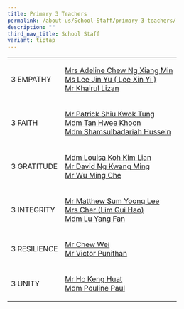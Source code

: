 ```yaml
---
title: Primary 3 Teachers
permalink: /about-us/School-Staff/primary-3-teachers/
description: ""
third_nav_title: School Staff
variant: tiptap
---
```

<table style="minWidth: 50px">
<colgroup>
<col>
<col>
</colgroup>
<tbody>
<tr>
<td rowspan="1" colspan="1">
<p>3 EMPATHY</p>
</td>
<td rowspan="1" colspan="1">
<p><a href="mailto:chew-ng_xiang_min_adeline@moe.edu.sg" rel="noopener noreferrer nofollow" target="_blank">Mrs Adeline Chew Ng Xiang Min</a> 
<br><a href="mailto:Lee_Xin_Yi_A_1@moe.edu.sg" rel="noopener noreferrer nofollow" target="_blank">Ms Lee Jin Yu ( Lee Xin Yi )</a>
<br><a href="mailto:khairul_lizan_ahmadjirony@moe.edu.sg" rel="noopener noreferrer nofollow" target="_blank">Mr Khairul Lizan</a>
</p>
</td>
</tr>
<tr>
<td rowspan="1" colspan="1">
<p>3 FAITH</p>
</td>
<td rowspan="1" colspan="1">
<p><a href="mailto:Shiu_KWOK_TUNG@moe.edu.sg" rel="noopener noreferrer nofollow" target="_blank">Mr Patrick Shiu Kwok Tung</a> 
<br><a href="mailto:tan_hwee_khoon_a@moe.edu.sg" rel="noopener noreferrer nofollow" target="_blank">Mdm Tan Hwee Khoon</a>
<br><a href="mailto:shamsulbadariah_hussein@moe.edu.sg" rel="noopener noreferrer nofollow" target="_blank">Mdm Shamsulbadariah Hussein</a>
</p>
</td>
</tr>
<tr>
<td rowspan="1" colspan="1">
<p>3 GRATITUDE</p>
</td>
<td rowspan="1" colspan="1">
<p><a href="mailto:koh_kim_lian_a@moe.edu.sg" rel="noopener noreferrer nofollow" target="_blank">Mdm Louisa Koh Kim Lian</a> 
<br><a href="mailto:ng_kwang_ming@moe.edu.sg" rel="noopener noreferrer nofollow" target="_blank">Mr David Ng Kwang Ming</a>
<br><a href="mailto:wu_ming_che@moe.edu.sg" rel="noopener noreferrer nofollow" target="_blank">Mr Wu Ming Che</a>
</p>
</td>
</tr>
<tr>
<td rowspan="1" colspan="1">
<p>3 INTEGRITY</p>
</td>
<td rowspan="1" colspan="1">
<p><a href="mailto:sum_yoong_lee_matthew@moe.edu.sg" rel="noopener noreferrer nofollow" target="_blank">Mr Matthew Sum Yoong Lee</a> 
<br><a href="mailto:Lim_Gui_Hao@moe.edu.sg" rel="noopener noreferrer nofollow" target="_blank">Mrs Cher (Lim Gui Hao)</a>
<br><a href="mailto:lu_yangfan@moe.edu.sg" rel="noopener noreferrer nofollow" target="_blank">Mdm Lu Yang Fan</a>
</p>
</td>
</tr>
<tr>
<td rowspan="1" colspan="1">
<p>3 RESILIENCE</p>
</td>
<td rowspan="1" colspan="1">
<p><a href="mailto:chew_wei@moe.edu.sg" rel="noopener noreferrer nofollow" target="_blank">Mr Chew Wei</a> 
<br><a href="mailto:V_Punithan_B@moe.edu.sg" rel="noopener noreferrer nofollow" target="_blank">Mr Victor Punithan</a>
</p>
</td>
</tr>
<tr>
<td rowspan="1" colspan="1">
<p>3 UNITY</p>
</td>
<td rowspan="1" colspan="1">
<p><a href="mailto:ho_keng_huat@moe.edu.sg" rel="noopener noreferrer nofollow" target="_blank">Mr Ho Keng Huat</a> 
<br><a href="mailto:paul_pouline@moe.edu.sg" rel="noopener noreferrer nofollow" target="_blank">Mdm Pouline Paul</a>
</p>
</td>
</tr>
</tbody>
</table>
<p></p>